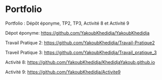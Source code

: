 # Portfolio
Portfolio : Dépôt éponyme, TP2, TP3, Activité 8 et Activité 9

Dépot éponyme: https://github.com/YakoubKhedidja/YakoubKhedidja

Travail Pratique 2: https://github.com/YakoubKhedidja/Travail-Pratique2

Traveil Pratique 3: https://github.com/YakoubKhedidja/Travail_pratique_3

Activité 8: https://github.com/YakoubKhedidja/KhedidjaYakoub.github.io

Activité 9: https://github.com/YakoubKhedidja/Activite9
